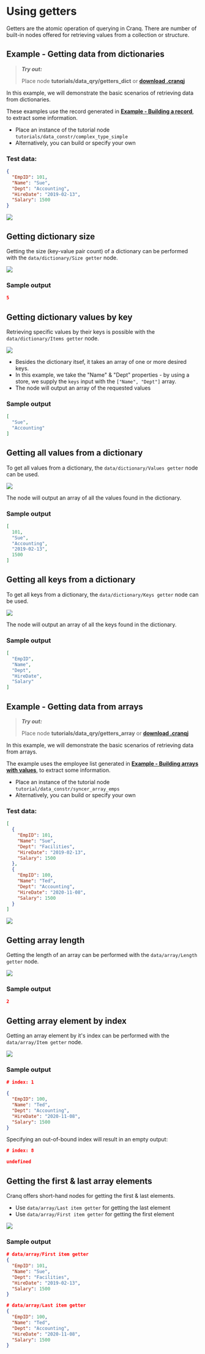 # Using getters

Getters are the atomic operation of querying in Cranq. There are number of built-in nodes offered for retrieving values from a collection or structure.

## Example - Getting data from dictionaries

> **_Try out:_**
>
> Place node **tutorials/data_qry/getters_dict** or **[download .cranqj](cranqj/data_qry_getter_dict.cranqj)** 

In this example, we will demonstrate the basic scenarios of retrieving data from dictionaries.

These examples use the record generated in **[Example - Building a record](../../2_constructing_data/2_2_builders/README.md)**, to extract some information. 
- Place an instance of the tutorial node ```tutorials/data_constr/complex_type_simple```
- Alternatively, you can build or specify your own

### Test data:

```json
{
  "EmpID": 101,
  "Name": "Sue",
  "Dept": "Accounting",
  "HireDate": "2019-02-13",
  "Salary": 1500
}
```

![](images/2021-07-16-15-08-04.png)

## Getting dictionary size

Getting the size (key-value pair count) of a dictionary can be performed with the ```data/dictionary/Size getter``` node.

![](images/2021-07-16-15-11-26.png)

### Sample output

```json
5 
```

## Getting dictionary values by key

Retrieving specific values by their keys is possible with the ```data/dictionary/Items getter``` node. 

![](images/2021-07-16-15-14-11.png)

- Besides the dictionary itsef, it takes an array of one or more desired keys.
- In this example, we take the "Name" & "Dept" properties - by using a store, we supply the ```keys``` input with the ```["Name", "Dept"]``` array.
- The node will output an array of the requested values

### Sample output

```json
[
  "Sue",
  "Accounting"
]
```

## Getting all values from a dictionary

To get all values from a dictionary, the ```data/dictionary/Values getter``` node can be used.

![](images/2021-07-16-15-24-03.png)

The node will output an array of all the values found in the dictionary.

### Sample output

```json
[
  101,
  "Sue",
  "Accounting",
  "2019-02-13",
  1500
]
```

## Getting all keys from a dictionary

To get all keys from a dictionary, the ```data/dictionary/Keys getter``` node can be used.

![](images/2021-07-16-15-27-45.png)

The node will output an array of all the keys found in the dictionary.

### Sample output

```json
[
  "EmpID",
  "Name",
  "Dept",
  "HireDate",
  "Salary"
]
```


## Example - Getting data from arrays

> **_Try out:_**
>
> Place node **tutorials/data_qry/getters_array** or **[download .cranqj](cranqj/data_qry_getter_array.cranqj)** 

In this example, we will demonstrate the basic scenarios of retrieving data from arrays.

The example uses the employee list generated in **[Example - Building arrays with values](../../2_constructing_data/2_4_syncer_splitter/README.md)**, to extract some information. 
- Place an instance of the tutorial node ```tutorial/data_constr/syncer_array_emps```
- Alternatively, you can build or specify your own

### Test data:

```json
[
  {
    "EmpID": 101,
    "Name": "Sue",
    "Dept": "Facilities",
    "HireDate": "2019-02-13",
    "Salary": 1500
  },
  {
    "EmpID": 100,
    "Name": "Ted",
    "Dept": "Accounting",
    "HireDate": "2020-11-08",
    "Salary": 1500
  }
]
```

![](images/2021-07-16-15-34-01.png)


## Getting array length

Getting the length of an array can be performed with the ```data/array/Length getter``` node.

![](images/2021-07-16-15-48-10.png)

### Sample output

```json
2
```

## Getting array element by index

Getting an array element by it's index can be performed with the ```data/array/Item getter``` node.

![](images/2021-07-16-15-50-13.png)

### Sample output

```json
# index: 1

{
  "EmpID": 100,
  "Name": "Ted",
  "Dept": "Accounting",
  "HireDate": "2020-11-08",
  "Salary": 1500
}
```

Specifying an out-of-bound index will result in an empty output:

```json
# index: 8

undefined 
```

## Getting the first & last array elements

Cranq offers short-hand nodes for getting the first & last elements.
- Use ```data/array/Last item getter``` for getting the last element
- Use ```data/array/First item getter``` for getting the first element

![](images/2021-07-16-15-54-40.png)

### Sample output

```json
# data/array/First item getter
{
  "EmpID": 101,
  "Name": "Sue",
  "Dept": "Facilities",
  "HireDate": "2019-02-13",
  "Salary": 1500
} 

# data/array/Last item getter
{
  "EmpID": 100,
  "Name": "Ted",
  "Dept": "Accounting",
  "HireDate": "2020-11-08",
  "Salary": 1500
}
```



